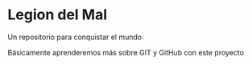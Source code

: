 # Legion del Mal
Un repositorio para conquistar el mundo

Básicamente aprenderemos más sobre GIT y GitHub con este proyecto
